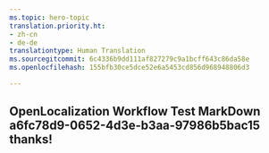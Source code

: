 ```yaml
---
ms.topic: hero-topic
translation.priority.ht:
- zh-cn
- de-de
translationtype: Human Translation
ms.sourcegitcommit: 6c4336b9dd111af827279c9a1bcff643c86da58e
ms.openlocfilehash: 155bfb30ce5dce52e6a5453cd856d968948806d3

---
```

## OpenLocalization Workflow Test MarkDown a6fc78d9-0652-4d3e-b3aa-97986b5bac15 thanks!



<!--HONumber=Jul16_HO5-->


